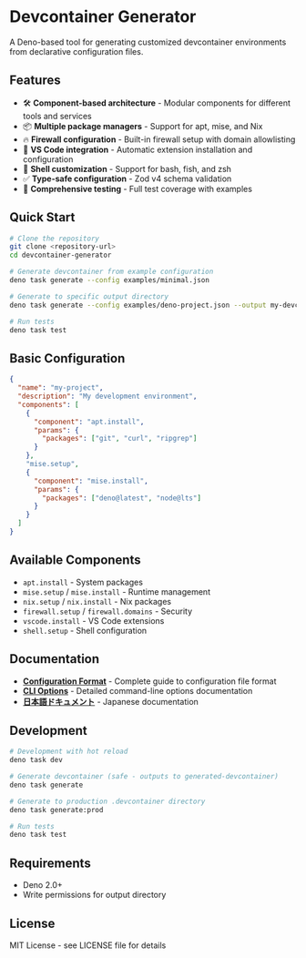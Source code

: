 # Devcontainer Generator

A Deno-based tool for generating customized devcontainer environments from declarative configuration files.

## Features

- 🛠️ **Component-based architecture** - Modular components for different tools and services
- 📦 **Multiple package managers** - Support for apt, mise, and Nix
- 🔥 **Firewall configuration** - Built-in firewall setup with domain allowlisting
- 🎨 **VS Code integration** - Automatic extension installation and configuration
- 🐚 **Shell customization** - Support for bash, fish, and zsh
- ✅ **Type-safe configuration** - Zod v4 schema validation
- 🧪 **Comprehensive testing** - Full test coverage with examples

## Quick Start

```bash
# Clone the repository
git clone <repository-url>
cd devcontainer-generator

# Generate devcontainer from example configuration
deno task generate --config examples/minimal.json

# Generate to specific output directory
deno task generate --config examples/deno-project.json --output my-devcontainer

# Run tests
deno task test
```

## Basic Configuration

```json
{
  "name": "my-project",
  "description": "My development environment",
  "components": [
    {
      "component": "apt.install",
      "params": {
        "packages": ["git", "curl", "ripgrep"]
      }
    },
    "mise.setup",
    {
      "component": "mise.install",
      "params": {
        "packages": ["deno@latest", "node@lts"]
      }
    }
  ]
}
```

## Available Components

- `apt.install` - System packages
- `mise.setup` / `mise.install` - Runtime management
- `nix.setup` / `nix.install` - Nix packages
- `firewall.setup` / `firewall.domains` - Security
- `vscode.install` - VS Code extensions
- `shell.setup` - Shell configuration

## Documentation

- **[Configuration Format](docs/config-format.md)** - Complete guide to configuration file format
- **[CLI Options](docs/cli-options.md)** - Detailed command-line options documentation
- **[日本語ドキュメント](README.ja.md)** - Japanese documentation

## Development

```bash
# Development with hot reload
deno task dev

# Generate devcontainer (safe - outputs to generated-devcontainer)
deno task generate

# Generate to production .devcontainer directory
deno task generate:prod

# Run tests
deno task test
```

## Requirements

- Deno 2.0+
- Write permissions for output directory

## License

MIT License - see LICENSE file for details